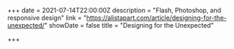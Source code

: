+++
date = 2021-07-14T22:00:00Z
description = "Flash, Photoshop, and responsive design"
link = "https://alistapart.com/article/designing-for-the-unexpected/"
showDate = false
title = "Designing for the Unexpected"

+++
